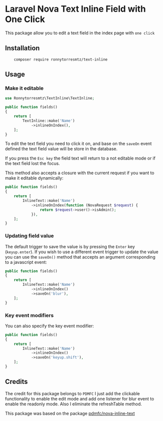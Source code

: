 # Laravel Nova Text Inline Field with One Click

This package allow you to edit a text field in the index page with `one click`

## Installation

        composer require ronnytorresmtz/text-inline

## Usage

### Make it editable

```php
use Ronnytorresmtz\TextInline\TextInline;

public function fields()
{
    return [
        TextInline::make('Name')
            ->inlineOnIndex(),
    ];
}
```

To edit the text field you need to click it on, and base on the `saveOn` event defined the text field value will be store in the database.

If you press the `Esc key` the field text will return to a not editable mode or if the text field lost the focus.

This method also accepts a closure with the current request if you want to make it editable dynamically:

```php
public function fields()
{
    return [
        InlineText::make('Name')
            ->inlineOnIndex(function (NovaRequest $request) {
                return $request->user()->isAdmin();
            }),
    ];
}
```

### Updating field value

The default trigger to save the value is by pressing the `Enter` key (`keyup.enter`). If you wish to use a different event trigger to update the value you can use the `saveOn()` method that accepts an argument corresponding to a javascript event:

```php
public function fields()
{
    return [
        InlineText::make('Name')
            ->inlineOnIndex()
            ->saveOn('blur'),
    ];
}
```

### Key event modifiers

You can also specify the key event modifier:

```php
public function fields()
{
    return [
        InlineText::make('Name')
            ->inlineOnIndex()
            ->saveOn('keyup.shift'),
    ];
}
```

## Credits

The credit for this package belongs to `PDMFC` I just add the clickable functionality to enable the edit mode and add one listener for blur event to enable the readonly mode. Also I eliminate the refreshTable method.

This package was based on the package [pdmfc/nova-inline-text](https://github.com/pdmfc/nova-inline-text/) 

